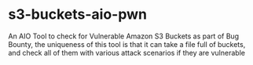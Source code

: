 # s3-buckets-aio-pwn
An AIO Tool to check for Vulnerable Amazon S3 Buckets as part of Bug Bounty, the uniqueness of this tool is that it can take a file full of buckets, and check all of them with various attack scenarios if they are vulnerable
